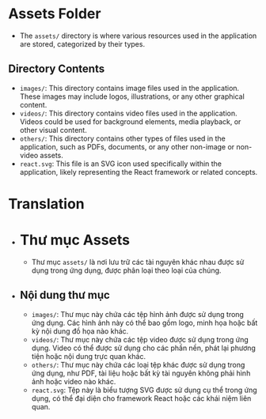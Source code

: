 # Assets Folder

 - The `assets/` directory is where various resources used in the application are stored, categorized by their types.

## Directory Contents

- `images/`: This directory contains image files used in the application. These images may include logos, illustrations, or any other graphical content.
- `videos/`: This directory contains video files used in the application. Videos could be used for background elements, media playback, or other visual content.
- `others/`: This directory contains other types of files used in the application, such as PDFs, documents, or any other non-image or non-video assets.
- `react.svg`: This file is an SVG icon used specifically within the application, likely representing the React framework or related concepts.

# Translation
  - # Thư mục Assets

    - Thư mục `assets/` là nơi lưu trữ các tài nguyên khác nhau được sử dụng trong ứng dụng, được phân loại theo loại của chúng.

  - ## Nội dung thư mục

    - `images/`: Thư mục này chứa các tệp hình ảnh được sử dụng trong ứng dụng. Các hình ảnh này có thể bao gồm logo, minh họa hoặc bất kỳ nội dung đồ họa nào khác.
    - `videos/`: Thư mục này chứa các tệp video được sử dụng trong ứng dụng. Video có thể được sử dụng cho các phần nền, phát lại phương tiện hoặc nội dung trực quan khác.
    - `others/`: Thư mục này chứa các loại tệp khác được sử dụng trong ứng dụng, như PDF, tài liệu hoặc bất kỳ tài nguyên không phải hình ảnh hoặc video nào khác.
    - `react.svg`: Tệp này là biểu tượng SVG được sử dụng cụ thể trong ứng dụng, có thể đại diện cho framework React hoặc các khái niệm liên quan.